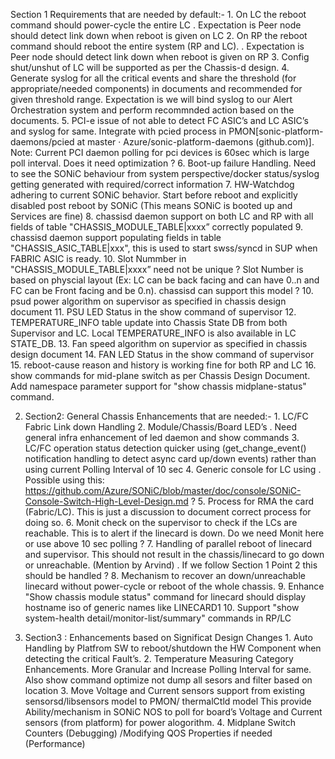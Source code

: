 Section 1 Requirements that are needed by default:-
        1. On LC the reboot command should power-cycle the entire LC . Expectation is Peer node should detect link down when reboot is given on LC
		2. On RP the reboot command should reboot the entire system (RP and LC). . Expectation is Peer node should detect link down when reboot is given on RP
		3. Config shut/unshut of LC will be supported as per the Chassis-d design.
		4. Generate syslog for all the critical events and share the threshold (for appropriate/needed components)  in documents and recommended for given threshold range.  Expectation is we will bind syslog to our Alert Orchestration system and perform recommnded action based on the documents.
		5. PCI-e issue of not able to detect FC ASIC’s and LC ASIC’s and syslog for same.
		Integrate with pcied process in PMON[sonic-platform-daemons/pcied at master · Azure/sonic-platform-daemons (github.com)]. Note: Current PCI daemon polling for pci devices is 60sec which is large poll interval. Does it need optimization ?
		6. Boot-up failure Handling. Need to see the SONiC behaviour from system perspective/docker status/syslog getting generated with required/correct information
		7. HW-Watchdog adhering to current SONiC behavior. Start before reboot and explicitly disabled post reboot by SONiC (This means SONiC is booted up and Services are fine)
		8. chassisd daemon support on both LC and RP with all fields of table "CHASSIS_MODULE_TABLE|xxxx” correctly populated
		9. chassisd daemon support populating fields in table "CHASSIS_ASIC_TABLE|xxx", this is used to start swss/syncd in SUP when FABRIC ASIC is ready.
        10. Slot Nummber in "CHASSIS_MODULE_TABLE|xxxx” need not be unique ? Slot Number is based on physcial layout (Ex: LC can be back facing and can have 0..n and  FC can be Front facing and be 0.n). chassisd can support this model ?
		10. psud power algorithm on supervisor as specified in chassis design document
		11. PSU LED Status  in the show command of supervisor
		12. TEMPERATURE_INFO table update into Chassis State DB from both Supervisor and LC. Local TEMPERATURE_INFO is also available in LC STATE_DB.
		13. Fan speed algorithm on supervior as specified in chassis design document
		14. FAN LED Status in the show command of supervisor
		15. reboot-cause reason and history is working fine for both RP and LC
		16. show commands for mid-plane switch as per Chassis Design Document. Add namespace parameter support for "show chassis midplane-status" command.  
	 
2. Section2: General Chassis Enhancements that are needed:-
		1. LC/FC Fabric Link down Handling
		2. Module/Chassis/Board LED’s .  Need general infra enhancement of led daemon and show commands
		3. LC/FC  operation status detection quicker using (get_change_event() notification handling to detect async card up/down events) rather than using current Polling Interval of 10 sec
		4. Generic console for LC using . Possible using this: https://github.com/Azure/SONiC/blob/master/doc/console/SONiC-Console-Switch-High-Level-Design.md ?
		5. Process for RMA the card (Fabric/LC). This is just a discussion to document correct process for doing so.
		6. Monit check on the supervisor to check if the LCs are  reachable. This is to alert if the linecard is down. Do we need Monit here or use above 10 sec polling ?
		7. Handling of parallel reboot of linecard and supervisor. This should not result in the chassis/linecard to go down or unreachable. (Mention by Arvind) . If we follow Section 1 Point 2 this should           be handled ? 
		8. Mechanism to recover an down/unreachable linecard without power-cycle or reboot of the whole chassis.
		9. Enhance "Show chassis module status" command for linecard should display hostname iso of generic names like LINECARD1
		10. Support "show system-health detail/monitor-list/summary" commands in RP/LC
	 
3. Section3 : Enhancements based on Significat Design Changes 
		1. Auto Handling by Platfrom SW to reboot/shutdown the HW Component when detecting the critical Fault’s.
		2. Temperature Measuring Category Enhancements. More Granular and Increase Polling Interval for same. Also show command optimize not dump all sesors and filter based on location
		3. Move Voltage and Current sensors support from existing sensorsd/libsensors model to PMON/ thermalCtld model This provide Ability/mechanism in SONiC NOS to poll for board’s Voltage and Current sensors (from platform) for power alogorithm.
        4. Midplane Switch Counters (Debugging) /Modifying QOS Properties if needed (Performance) 
